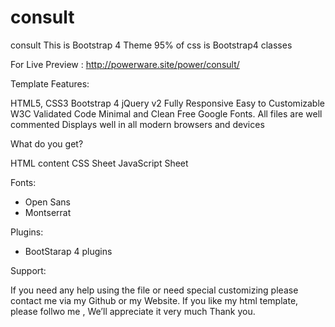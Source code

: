 # consult
consult
This is Bootstrap 4 Theme
95% of css is Bootstrap4 classes

For Live Preview : http://powerware.site/power/consult/

Template Features:

HTML5, CSS3 Bootstrap 4 jQuery v2 Fully Responsive Easy to Customizable W3C Validated Code Minimal and Clean Free Google Fonts. All files are well commented Displays well in all modern browsers and devices

What do you get?

HTML content CSS Sheet JavaScript Sheet

Fonts:

- Open Sans
- Montserrat

Plugins:

- BootStarap 4 plugins

Support:

If you need any help using the file or need special customizing please contact me via my Github or my Website. If you like my html template, please follwo me , We’ll appreciate it very much Thank you.
